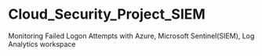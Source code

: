 # Cloud_Security_Project_SIEM
Monitoring Failed Logon Attempts with Azure, Microsoft Sentinel(SIEM), Log Analytics workspace
